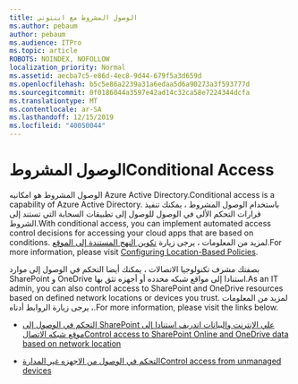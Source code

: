 ```yaml
---
title: الوصول المشروط مع اينتوني
ms.author: pebaum
author: pebaum
ms.audience: ITPro
ms.topic: article
ROBOTS: NOINDEX, NOFOLLOW
localization_priority: Normal
ms.assetid: aecba7c5-e86d-4ec8-9d44-679f5a3d659d
ms.openlocfilehash: b5c5e86a2239a31a6edaa5d6a90273a3f593777d
ms.sourcegitcommit: 0f0186044a3597e42ad14c32ca58e7224344dcfa
ms.translationtype: MT
ms.contentlocale: ar-SA
ms.lasthandoff: 12/15/2019
ms.locfileid: "40050044"
---
```

# <a name="conditional-access"></a><span data-ttu-id="1b90d-102">الوصول المشروط</span><span class="sxs-lookup"><span data-stu-id="1b90d-102">Conditional Access</span></span>

<span data-ttu-id="1b90d-103">الوصول المشروط هو امكانيه Azure Active Directory.</span><span class="sxs-lookup"><span data-stu-id="1b90d-103">Conditional access is a capability of Azure Active Directory.</span></span> <span data-ttu-id="1b90d-104">باستخدام الوصول المشروط ، يمكنك تنفيذ قرارات التحكم الألى في الوصول للوصول إلى تطبيقات السحابة التي تستند إلى الشروط.</span><span class="sxs-lookup"><span data-stu-id="1b90d-104">With conditional access, you can implement automated access control decisions for accessing your cloud apps that are based on conditions.</span></span> <span data-ttu-id="1b90d-105">لمزيد من المعلومات ، يرجى زيارة [تكوين النهج المستندة إلى الموقع](https://docs.microsoft.com/azure/active-directory/conditional-access/overview).</span><span class="sxs-lookup"><span data-stu-id="1b90d-105">For more information, please visit [Configuring Location-Based Policies](https://docs.microsoft.com/azure/active-directory/conditional-access/overview).</span></span>

<span data-ttu-id="1b90d-106">بصفتك مشرف تكنولوجيا الاتصالات ، يمكنك أيضا التحكم في الوصول إلى موارد SharePoint و OneDrive استنادا إلى مواقع شبكه محدده أو أجهزه تثق بها.</span><span class="sxs-lookup"><span data-stu-id="1b90d-106">As an IT admin, you can also control access to SharePoint and OneDrive resources based on defined network locations or devices you trust.</span></span> <span data-ttu-id="1b90d-107">لمزيد من المعلومات ، يرجى زيارة الروابط أدناه.</span><span class="sxs-lookup"><span data-stu-id="1b90d-107">For more information, please visit the links below.</span></span>

- [<span data-ttu-id="1b90d-108">التحكم في الوصول إلى SharePoint علي الإنترنت والبيانات اندريف استنادا إلى موقع شبكه الاتصال</span><span class="sxs-lookup"><span data-stu-id="1b90d-108">Control access to SharePoint Online and OneDrive data based on network location</span></span>](https://docs.microsoft.com/sharepoint/control-access-based-on-network-location)

- [<span data-ttu-id="1b90d-109">التحكم في الوصول من الاجهزه غير المدارة</span><span class="sxs-lookup"><span data-stu-id="1b90d-109">Control access from unmanaged devices</span></span>](https://docs.microsoft.com/sharepoint/control-access-from-unmanaged-devices)

